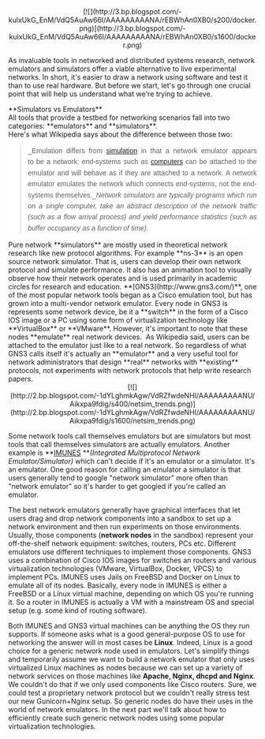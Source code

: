 <div class="separator" style="clear: both; text-align: center;">[![](http://3.bp.blogspot.com/-kulxUkG_EnM/VdQ5AuAw66I/AAAAAAAAANA/rEBWhAn0XB0/s200/docker.png)](http://3.bp.blogspot.com/-kulxUkG_EnM/VdQ5AuAw66I/AAAAAAAAANA/rEBWhAn0XB0/s1600/docker.png)</div>

As invaluable tools in networked and distributed systems research, network emulators and simulators offer a viable alternative to live experimental networks. In short, it's easier to draw a network using software and test it than to use real hardware. But before we start, let's go through one crucial point that will help us understand what we're trying to achieve.  

<div>  
**Simulators vs Emulators**</div>

<div>All tools that provide a testbed for networking scenarios fall into two categories: **emulators** and **simulators**.</div>

<div>Here's what Wikipedia says about the difference between those two:</div>

<div style="text-align: center;">

<div style="background-color: white; color: #252525; font-family: sans-serif; font-size: 14px; line-height: 22.3999996185303px; margin-bottom: 0.5em; margin-top: 0.5em; text-align: justify;">

> _Emulation differs from [simulation](https://en.wikipedia.org/wiki/Simulation "Simulation") in that a network emulator appears to be a network; end-systems such as [computers](https://en.wikipedia.org/wiki/Computer "Computer") can be attached to the emulator and will behave as if they are attached to a network. A network emulator emulates the network which connects end-systems, not the end-systems themselves.__Network simulators are typically programs which run on a single computer, take an abstract description of the network traffic (such as a flow arrival process) and yield performance statistics (such as buffer occupancy as a function of time)._

</div>

</div>

<div>Pure network **simulators** are mostly used in theoretical network research like new protocol algorithms. For example **ns-3** is an open source network simulator. That is, users can develop their own network protocol and simulate performance. It also has an animation tool to visually observe how their network operates and is used primarily in academic circles for research and education. **[GNS3](http://www.gns3.com/)**, one of the most popular network tools began as a Cisco emulation tool, but has grown into a multi-vendor network emulator. Every node in GNS3 is represents some network device, be it a **switch** in the form of a Cisco IOS image or a PC using some form of virtualization technology like **VirtualBox** or **VMware**. However, it's important to note that these nodes **emulate** real network devices.  As Wikipedia said, users can be attached to the emulator just like to a real network. So regardless of what GNS3 calls itself it's actually an **emulator** and a very useful tool for network administrators that design **real** networks with **existing** protocols, not experiments with network protocols that help write research papers.  

<div class="separator" style="clear: both; text-align: center;">[![](http://2.bp.blogspot.com/-1dYLghmkAgw/VdRZfwdeNHI/AAAAAAAAANU/Aikxpa9fdig/s400/netsim_trends.png)](http://2.bp.blogspot.com/-1dYLghmkAgw/VdRZfwdeNHI/AAAAAAAAANU/Aikxpa9fdig/s1600/netsim_trends.png)</div>

Some network tools call themselves emulators but are simulators but most tools that call themselves simulators are actually emulators. Another example is **[IMUNES](http://imunes.net/) **_(Integrated Multiprotocol Network Emulator/Simulator)_ which can't decide if it's an emulator or a simulator. It's an emulator. One good reason for calling an emulator a simulator is that users generally tend to google "network simulator" more often than "network emulator" so it's harder to get googled if you're called an emulator.  

The best network emulators generally have graphical interfaces that let users drag and drop network components into a sandbox to set up a network environment and then run experiments on those environments. Usually, those components (**network nodes** in the sandbox) represent your off-the-shelf network equipment: switches, routers, PCs etc. Different emulators use different techniques to implement those components. GNS3 uses a combination of Cisco IOS images for switches an routers and various virtualization technologies (VMware, VirtualBox, Docker, VPCS) to implement PCs. IMUNES uses Jails on FreeBSD and Docker on Linux to emulate all of its nodes. Basically, every node in IMUNES is either a FreeBSD or a Linux virtual machine, depending on which OS you're running it. So a router in IMUNES is actually a VM with a mainstream OS and special setup (e.g. some kind of routing software).  

Both IMUNES and GNS3 virtual machines can be anything the OS they run supports. If someone asks what is a good general-purpose OS to use for networking the answer will in most cases be **Linux**. Indeed, Linux is a good choice for a generic network node used in emulators. Let's simplify things and temporarily assume we want to build a network emulator that only uses virtualized Linux machines as nodes because we can set up a variety of network services on those machines like **Apache, Nginx, dhcpd and Nginx**. We couldn't do that if we only used components like Cisco routers. Sure, we could test a proprietary network protocol but we couldn't really stress test our new Gunicorn+Nginx setup. So generic nodes do have their uses in the world of network emulators. In the next part we'll talk about how to efficiently create such generic network nodes using some popular virtualization technologies.  

</div>

